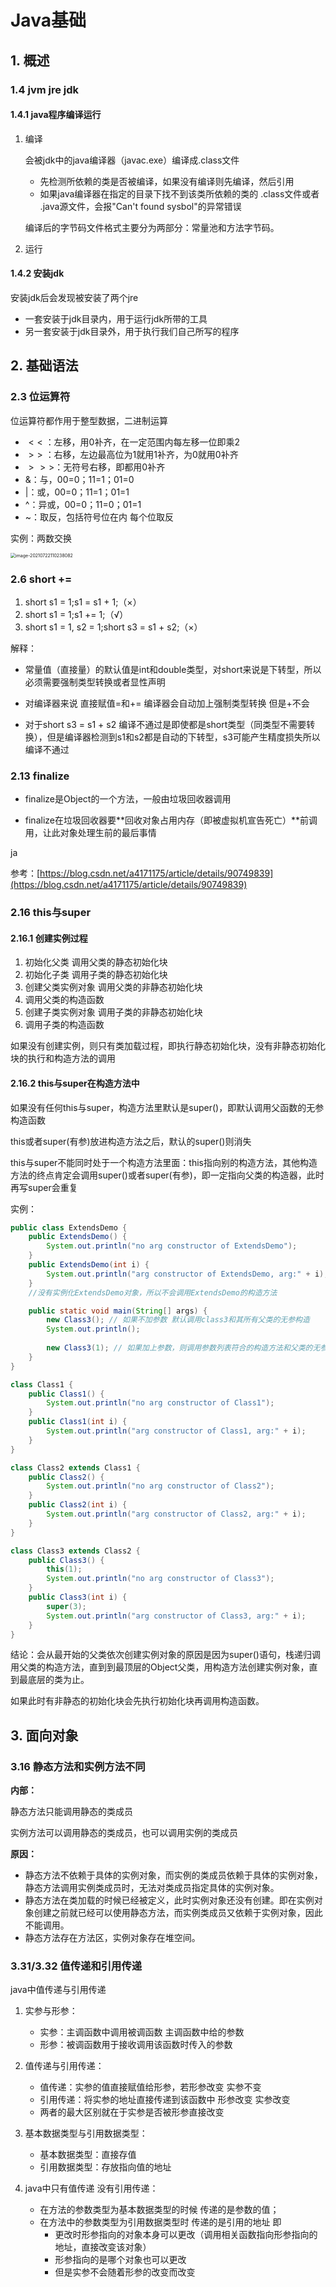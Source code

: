 # Java基础

## 1. 概述

### 1.4 jvm jre jdk

[深入理解JVM虚拟机：JDK、JRE、JVM的区别]: https://jiming.blog.csdn.net/article/details/88634505?utm_medium=distribute.pc_relevant_t0.none-task-blog-2%7Edefault%7EBlogCommendFromMachineLearnPai2%7Edefault-1.control&amp;depth_1-utm_source=distribute.pc_relevant_t0.none-task-blog-2%7Edefault%7EBlogCommendFromMachineLearnPai2%7Edefault-1.control



#### 1.4.1 java程序编译运行

1. 编译

   会被jdk中的java编译器（javac.exe）编译成.class文件

   - 先检测所依赖的类是否被编译，如果没有编译则先编译，然后引用
   - 如果java编译器在指定的目录下找不到该类所依赖的类的 .class文件或者 .java源文件，会报"Can't found sysbol"的异常错误
   
   编译后的字节码文件格式主要分为两部分：常量池和方法字节码。
   
2. 运行

   

#### 1.4.2 安装jdk

安装jdk后会发现被安装了两个jre

- 一套安装于jdk目录内，用于运行jdk所带的工具
- 另一套安装于jdk目录外，用于执行我们自己所写的程序



## 2. 基础语法

### 2.3 位运算符

位运算符都作用于整型数据，二进制运算

- $<<$ ：左移，用0补齐，在一定范围内每左移一位即乘2
- $>>$ ：右移，左边最高位为1就用1补齐，为0就用0补齐
- $>>>$：无符号右移，即都用0补齐
- &：与，00=0；11=1；01=0
- $|$：或，00=0；11=1；01=1
- ^：异或，00=0；11=0；01=1
- ~：取反，包括符号位在内 每个位取反



实例：两数交换

<img src="C:\Users\12505\AppData\Roaming\Typora\typora-user-images\image-20210722110238082.png" alt="image-20210722110238082" style="zoom: 50%;" /> 



### 2.6 short +=

1. short s1 = 1;s1 = s1 + 1;（×）
2. short s1 = 1;s1 += 1;（√）
3. short s1 = 1, s2 = 1;short s3 = s1 + s2;（×）

解释：

- 常量值（直接量）的默认值是int和double类型，对short来说是下转型，所以必须需要强制类型转换或者显性声明

- 对编译器来说 直接赋值=和+= 编译器会自动加上强制类型转换 但是+不会
- 对于short s3 = s1 + s2 编译不通过是即使都是short类型（同类型不需要转换），但是编译器检测到s1和s2都是自动的下转型，s3可能产生精度损失所以编译不通过



### 2.13 finalize

- finalize是Object的一个方法，一般由垃圾回收器调用

- finalize在垃圾回收器要**回收对象占用内存（即被虚拟机宣告死亡）**前调用，让此对象处理生前的最后事情

ja

参考：[https://blog.csdn.net/a4171175/article/details/90749839](https://blog.csdn.net/a4171175/article/details/90749839)



### 2.16 this与super

#### 2.16.1 创建实例过程

1. 初始化父类 调用父类的静态初始化块
2. 初始化子类 调用子类的静态初始化块
3. 创建父类实例对象 调用父类的非静态初始化块
4. 调用父类的构造函数
5. 创建子类实例对象 调用子类的非静态初始化块
6. 调用子类的构造函数



如果没有创建实例，则只有类加载过程，即执行静态初始化块，没有非静态初始化块的执行和构造方法的调用



#### 2.16.2 this与super在构造方法中

如果没有任何this与super，构造方法里默认是super()，即默认调用父函数的无参构造函数

this或者super(有参)放进构造方法之后，默认的super()则消失



this与super不能同时处于一个构造方法里面：this指向别的构造方法，其他构造方法的终点肯定会调用super()或者super(有参)，即一定指向父类的构造器，此时再写super会重复



实例：

```java
public class ExtendsDemo {
	public ExtendsDemo() {
		System.out.println("no arg constructor of ExtendsDemo");
	}
	public ExtendsDemo(int i) {
		System.out.println("arg constructor of ExtendsDemo, arg:" + i);
	}
	//没有实例化ExtendsDemo对象，所以不会调用ExtendsDemo的构造方法

	public static void main(String[] args) {
		new Class3(); // 如果不加参数 默认调用class3和其所有父类的无参构造
		System.out.println();
		
		new Class3(1); // 如果加上参数，则调用参数列表符合的构造方法和父类的无参构造（默认）
	}
}

class Class1 {
	public Class1() {
		System.out.println("no arg constructor of Class1");
	}
	public Class1(int i) {
		System.out.println("arg constructor of Class1, arg:" + i);
	}
}

class Class2 extends Class1 {
	public Class2() {
		System.out.println("no arg constructor of Class2");
	}
	public Class2(int i) {
		System.out.println("arg constructor of Class2, arg:" + i);
	}
}

class Class3 extends Class2 {
	public Class3() {
		this(1);
		System.out.println("no arg constructor of Class3");
	}
	public Class3(int i) {
		super(3);
		System.out.println("arg constructor of Class3, arg:" + i);
	}
}
```

结论：会从最开始的父类依次创建实例对象的原因是因为super()语句，栈递归调用父类的构造方法，直到到最顶层的Object父类，用构造方法创建实例对象，直到最底层的类为止。

如果此时有非静态的初始化块会先执行初始化块再调用构造函数。



## 3. 面向对象

### 3.16 静态方法和实例方法不同

**内部：**

静态方法只能调用静态的类成员

实例方法可以调用静态的类成员，也可以调用实例的类成员

**原因：**

- 静态方法不依赖于具体的实例对象，而实例的类成员依赖于具体的实例对象，静态方法调用实例类成员时，无法对类成员指定具体的实例对象。
- 静态方法在类加载的时候已经被定义，此时实例对象还没有创建。即在实例对象创建之前就已经可以使用静态方法，而实例类成员又依赖于实例对象，因此不能调用。
- 静态方法存在方法区，实例对象存在堆空间。





### 3.31/3.32 值传递和引用传递

java中值传递与引用传递

1. 实参与形参：
   - 实参：主调函数中调用被调函数 主调函数中给的参数
   - 形参：被调函数用于接收调用该函数时传入的参数
2. 值传递与引用传递：
   - 值传递：实参的值直接赋值给形参，若形参改变 实参不变
   - 引用传递：将实参的地址直接传递到该函数中 形参改变 实参改变
   - 两者的最大区别就在于实参是否被形参直接改变
3. 基本数据类型与引用数据类型：
   - 基本数据类型：直接存值
   - 引用数据类型：存放指向值的地址

4. java中只有值传递 没有引用传递：
   - 在方法的参数类型为基本数据类型的时候 传递的是参数的值；
   - 在方法中的参数类型为引用数据类型时 传递的是引用的地址 即
     - 更改时形参指向的对象本身可以更改（调用相关函数指向形参指向的地址，直接改变该对象）
     -  形参指向的是哪个对象也可以更改 
     -  但是实参不会随着形参的改变而改变

